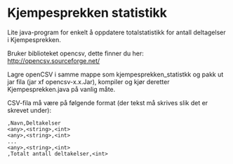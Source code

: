 # Kjempesprekken statistikk

Lite java-program for enkelt å oppdatere totalstatistikk for antall deltagelser i Kjempesprekken.

Bruker biblioteket opencsv, dette finner du her: http://opencsv.sourceforge.net/

Lagre openCSV i samme mappe som kjempesprekken_statistkk og pakk ut jar fila (jar xf opencsv-x.x.Jar), kompiler og kjør deretter Kjempesprekken.java på vanlig måte.

CSV-fila må være på følgende format (der tekst må skrives slik det er skrevet under):

```
,Navn,Deltakelser
<any>,<string>,<int>
<any>,<string>,<int>
...
<any>,<string>,<int>
,Totalt antall deltakelser,<int>
```

